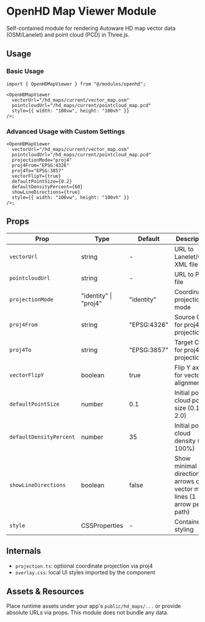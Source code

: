 # OpenHD Map Viewer Module

Self-contained module for rendering Autoware HD map vector data (OSM/Lanelet) and point cloud (PCD) in Three.js.

## Usage

### Basic Usage
```tsx
import { OpenHDMapViewer } from "@/modules/openhd";

<OpenHDMapViewer
  vectorUrl="/hd_maps/current/vector_map.osm"
  pointcloudUrl="/hd_maps/current/pointcloud_map.pcd"
  style={{ width: "100vw", height: "100vh" }}
/>;
```

### Advanced Usage with Custom Settings
```tsx
<OpenHDMapViewer
  vectorUrl="/hd_maps/current/vector_map.osm"
  pointcloudUrl="/hd_maps/current/pointcloud_map.pcd"
  projectionMode="proj4"
  proj4From="EPSG:4326"
  proj4To="EPSG:3857"
  vectorFlipY={true}
  defaultPointSize={0.2}
  defaultDensityPercent={60}
  showLineDirections={true}
  style={{ width: "100vw", height: "100vh" }}
/>;
```

## Props

| Prop | Type | Default | Description |
|------|------|---------|-------------|
| `vectorUrl` | string | - | URL to Lanelet/OSM XML file |
| `pointcloudUrl` | string | - | URL to PCD file |
| `projectionMode` | "identity" \| "proj4" | "identity" | Coordinate projection mode |
| `proj4From` | string | "EPSG:4326" | Source CRS for proj4 projection |
| `proj4To` | string | "EPSG:3857" | Target CRS for proj4 projection |
| `vectorFlipY` | boolean | true | Flip Y axis for vector alignment |
| `defaultPointSize` | number | 0.1 | Initial point cloud point size (0.1-2.0) |
| `defaultDensityPercent` | number | 35 | Initial point cloud density (1-100%) |
| `showLineDirections` | boolean | false | Show minimal direction arrows on vector map lines (1 arrow per path) |
| `style` | CSSProperties | - | Container styling |

## Internals

- `projection.ts`: optional coordinate projection via proj4
- `overlay.css`: local UI styles imported by the component

## Assets & Resources

Place runtime assets under your app's `public/hd_maps/...` or provide absolute URLs via props. This module does not bundle any data.


